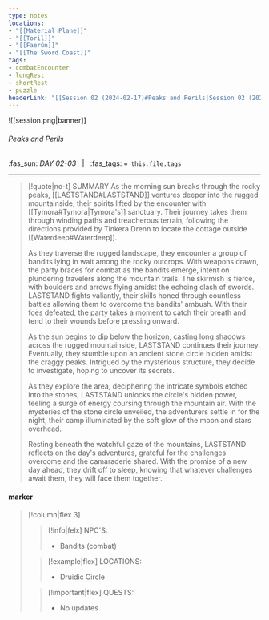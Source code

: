 ```yaml
---
type: notes
locations:
- "[[Material Plane]]"
- "[[Toril]]"
- "[[Faerûn]]"
- "[[The Sword Coast]]"
tags:
- combatEncounter
- longRest
- shortRest
- puzzle
headerLink: "[[Session 02 (2024-02-17)#Peaks and Perils|Session 02 (2024-02-17)]]"
---
```


![[session.png|banner]]
###### Peaks and Perils
<span class="sub2">:fas_sun: *DAY 02-03* &nbsp; | &nbsp; :fas_tags: `= this.file.tags`</span>
___

> [!quote|no-t] SUMMARY
>As the morning sun breaks through the rocky peaks, [[LASTSTAND#LASTSTAND]] ventures deeper into the rugged mountainside, their spirits lifted by the encounter with [[Tymora#Tymora|Tymora's]] sanctuary. Their journey takes them through winding paths and treacherous terrain, following the directions provided by Tinkera Drenn to locate the cottage outside [[Waterdeep#Waterdeep]].
>
>As they traverse the rugged landscape, they encounter a group of bandits lying in wait among the rocky outcrops. With weapons drawn, the party braces for combat as the bandits emerge, intent on plundering travelers along the mountain trails. The skirmish is fierce, with boulders and arrows flying amidst the echoing clash of swords. LASTSTAND fights valiantly, their skills honed through countless battles allowing them to overcome the bandits' ambush. With their foes defeated, the party takes a moment to catch their breath and tend to their wounds before pressing onward.
>
>As the sun begins to dip below the horizon, casting long shadows across the rugged mountainside, LASTSTAND continues their journey. Eventually, they stumble upon an ancient stone circle hidden amidst the craggy peaks. Intrigued by the mysterious structure, they decide to investigate, hoping to uncover its secrets.
>
>As they explore the area, deciphering the intricate symbols etched into the stones, LASTSTAND unlocks the circle's hidden power, feeling a surge of energy coursing through the mountain air. With the mysteries of the stone circle unveiled, the adventurers settle in for the night, their camp illuminated by the soft glow of the moon and stars overhead.
>
>Resting beneath the watchful gaze of the mountains, LASTSTAND reflects on the day's adventures, grateful for the challenges overcome and the camaraderie shared. With the promise of a new day ahead, they drift off to sleep, knowing that whatever challenges await them, they will face them together.

#### marker
> [!column|flex 3]
>> [!info|felx] NPC'S:
>> - Bandits (combat)
>
>> [!example|flex] LOCATIONS:
>> - Druidic Circle
>
>> [!important|flex] QUESTS:
>> - No updates
